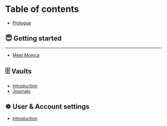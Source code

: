 # Table of contents

* [Prologue](README.md)

## 😇 Getting started

***

* [Meet Monica](<README (1).md>)

## 🗄 Vaults

* [Introduction](vaults/introduction.md)
* [Journals](vaults/journals.md)

## ☸ User & Account settings

* [Introduction](user-and-account-settings/introduction.md)
